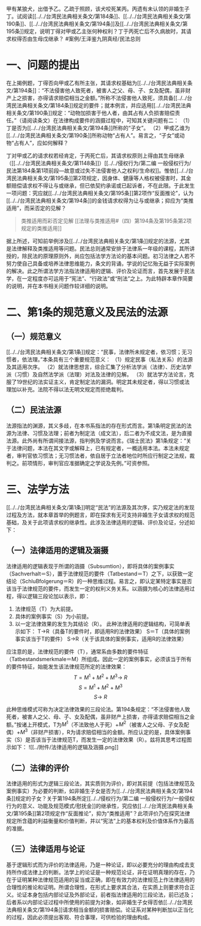 甲有某狼犬，出借予乙。乙疏于照顾，该犬咬死某丙。丙遗有未认领的非婚生子丁。试阅读[[../../台湾民法典相关条文/第184条]]、[[../../台湾民法典相关条文/第190条]]、[[../../台湾民法典相关条文/第194条]]及[[../../台湾民法典相关条文/第195条]]规定，说明丁得对甲或乙主张何种权利？丁于丙死亡后不久病故时，其请求权得否由生母戊继承？ #案例/王泽鉴九阴真经/民法总则 

# 一、问题的提出

在上揭例题，丁得否向甲或乙有所主张，其请求权基础为[[../../台湾民法典相关条文/第194条]]：“不法侵害他人致死者，被害人之父、母、子、女及配偶，虽非财产上之损害，亦得请求赔偿相当之金额。”所称不法侵害他人致死，须具备[[../../台湾民法典相关条文/第184条]]规定的要件；就本例言，并应适用[[../../台湾民法典相关条文/第190条]]规定：“动物加损害于他人者，由其占有人负损害赔偿责任。”（请阅读条文）在法律构成要件的涵摄过程中，可知其关键问题有二：
（1）丁是否为[[../../台湾民法典相关条文/第194条]]所称的“子女”。
（2）甲或乙谁为[[../../台湾民法典相关条文/第190条]]所称动物“占有人”。易言之，“子女”或动物“占有人”，应如何解释？

丁对甲或乙的请求权若经肯定，于丙死亡后，其请求权原则上得由其生母继承（[[../../台湾民法典相关条文/第1148条]]）[[../../侵权行为/第二编 一般侵权行为/民法第184条第1项前段—故意或过失不法侵害他人之权利/生命权]]。惟依[[../../台湾民法典相关条文/第195条]]第2项规定，因身体、健康等人格权被侵害时，其金额赔偿请求权不得让与或继承，但已依契约承诺或已起诉者，不在此限。于此发生一项问题：究应就[[../../台湾民法典相关条文/第195条]]第2项作“反面推论”，认为[[../../台湾民法典相关条文/第194条]]的金钱请求权得为让与或继承；抑应为“类推适用”，而采否定的见解？
>类推适用而彩否定见解
>[[法理与类推适用#（四）第194条及第195条第2项规定的类推适用]]

据上所述，可知前举例涉及[[../../台湾民法典相关条文/第1条]]规定的法源，尤其是法律解释及类推适用等问题。民法总则通常安排于法律系一年级的课程，其所讲授的，除民法的原理原则外，尚应包括法学方法论的基本问题。初习法律之人若不努力使自己具备或培养法律思维能力，条文的背诵，学说的记忆殆无益于实际案例的解决。此之所谓法学方法指法律适用的逻辑、评价及论证而言，首先发展于民法学，在一定程度亦可运用于“宪法”、“行政法”或“刑法”之上。为此特辟本章作简要的说明，并在本书相关问题作较详细的说明。

# 二、第1条的规范意义及民法的法源

## （一）规范意义

[[../../台湾民法典相关条文/第1条]]规定：“民事，法律所未规定者，依习惯；无习惯者，依法理。”本条具有三个重要规范意义：
（1）规定民事（私法关系）的法源及其适用次序。
（2）就法律思想言，综合汇集了分析法学派（法律）、历史法学派（习惯）及自然法学派（法理）对法及法律的见解。
（3）就法学方法论言，克服了19世纪的法实证主义，肯定制定法的漏洞。明定其未规定者，得以习惯或法理加以补充。法院不得以法无明文规定而拒绝裁判。

## （二）民法法源

法源指法的渊源，其义多歧，在本书系指法的存在形式而言。第1条明定民法的法源为法律、习惯及法理；前者为制定法（成文法），后二者为不成文法，是为直接法源。此外尚有所谓间接法源，指判例及学说而言。《瑞士民法》第1条规定：“关于法律问题，本法在其文字或解释上，已有规定者，一概适用本法。本法未规定者，审判官依习惯法；无习惯法者，依自居于立法者地位时所应行制定之法规，裁判之。前项情形，审判官应准据确定之学说及先例。”可资参照。

# 三、法学方法

[[../../台湾民法典相关条文/第1条]]明定“民法”的法源及其次序，实乃规定法的发现过程及方法，就本章首举的例题言，即在探求有无可支持非婚生子女请求权的规范基础，及关于此项请求权的继承性。此涉及法律适用的逻辑、评价及论证，分述如下：

## （一）法律适用的逻辑及涵摄

法律适用的逻辑表现于所谓的涵摄（Subsumtion），即将具体的案例事实（Sachverhalt＝S），置于法律规范的要件（Tatbestand＝T）之下，以获致一定结论（SchluBfolgerung＝R）的一种思维过程。易言之，即认定某特定事实是否该当于法律规范的要件，而发生一定的权利义务关系。以涵摄为核心的法律适用过程，得以逻辑三段论加以表示，即：
1. 法律规范（T）为大前提。
2. 具体的案例事实（S）为小前提。
3. 以一定法律效果的发生为其结论（R）。
此种法律适用的逻辑结构，可简单表示如下：
T→R（具备T的要件时，即适用R的法律效果）
S＝T（具体的案例事实该当于T的要件）
S→R（关于该具体的案例事实，适用R的法律效果）

应注意的是，法律规范的要件（T），通常系由多数的要件特征（Tatbestandsmerkmale＝M）所组成。因此一定的案例事实，必须该当于所有的要件特征，始能发生该法律规范所定的法律效果：
$$T=M^1+M^2+M^3\rightarrow\ R$$
$$S=M^1+M^2+M^3$$
$$S\rightarrow\ R$$

此种思维模式可称为决定法律效果的三段论法。第194条规定：“不法侵害他人致死者，被害人之父、母、子、女及配偶，虽非财产上损害，亦得请求赔偿相当之金额。”按诸上开模式，T为$M^1$（不法致他人于死）+$M^2$（被害人之父母、子女及配偶）+$M^3$（非财产损害），R为请求赔偿相当的金额。所应认定的是，具体案例事实（S）是否该当于法律规范T，而发生一定的法律效果（R）。兹将其思考过程图示如下：
![[../附件/法律适用的逻辑及涵摄.png]]

## （二）法律的评价

法律适用的形式为逻辑三段论法，其实质则为评价，即对其前提（包括法律规范及案例事实）为必要的判断，如非婚生子女是否为[[../../台湾民法典相关条文/第194条]]规定的子女？关于第194条所定[[../../侵权行为/第二编 一般侵权行为/一般侵权行为的意义、功能及规范模式/慰抚金]]的继承性，究应依[[../../台湾民法典相关条文/第195条]]第2项规定作“反面推论”，抑为“类推适用”？此项评价乃在探究法律规定所含蕴的利益衡量和价值判断，并以“宪法”上的基本权利及价值体系作为最高的准据。



## （三）法律适用与论证

基于逻辑形式而为评价的法律适用，乃是一种论证，即以必要充分的理由构成去支持所作成法律上的判断。法学上的论证是一种规范论证，非在证明真理的存在，乃在于证明某种法律规范适用的妥当或正确，即在有效力的法律规范上作法律适用的合理性的推论和证明。所谓合理性，在形式上要求其合法，在实质上则要求符合正义。论证本身包括内部论证及外部论证，前者指法律适用的三段论法，前已述及；后者系以内部论证过程中所使用的前提为对象，如非婚生子女得否依[[../../台湾民法典相关条文/第194条]]请求相当金额的损害赔偿。论证系对某种判断加以正当化的过程，因此必须提出客观、符合事理，可供检验的理由构成。





